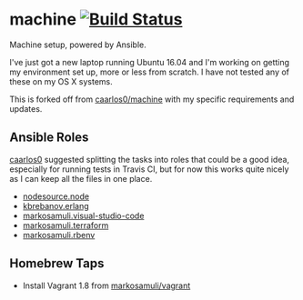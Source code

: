 # machine [![Build Status](https://travis-ci.org/markosamuli/machine.svg?branch=master)](https://travis-ci.org/markosamuli/machine)

Machine setup, powered by Ansible. 

I've just got a new laptop running Ubuntu 16.04 and I'm working on getting my environment 
set up, more or less from scratch. I have not tested any of these on my OS X systems.

This is forked off from [caarlos0/machine](https://github.com/caarlos0/machine) with my 
specific requirements and updates.

## Ansible Roles

[caarlos0](https://github.com/caarlos0) suggested splitting the tasks into roles that 
could be a good idea, especially for running tests in Travis CI, but for now this works 
quite nicely as I can keep all the files in one place.

- [nodesource.node](https://github.com/nodesource/ansible-nodejs-role)
- [kbrebanov.erlang](https://github.com/kbrebanov/ansible-erlang)
- [markosamuli.visual-studio-code](https://github.com/markosamuli/ansible-visual-studio-code)
- [markosamuli.terraform](https://github.com/markosamuli/ansible-terraform)
- [markosamuli.rbenv](https://github.com/markosamuli/ansible-rbenv)

## Homebrew Taps

- Install Vagrant 1.8 from [markosamuli/vagrant](https://github.com/markosamuli/homebrew-vagrant)

